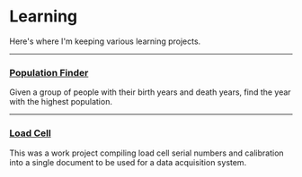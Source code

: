 # Learning

Here's where I'm keeping various learning projects.

----------

### [Population Finder](./PopulationFinder#population-finder)

Given a group of people with their birth years and death years, find the year with the highest population.

---------

### [Load Cell](./LoadCells#load-cells)

This was a work project compiling load cell serial numbers and calibration into a single document to be used for a data acquisition system.
